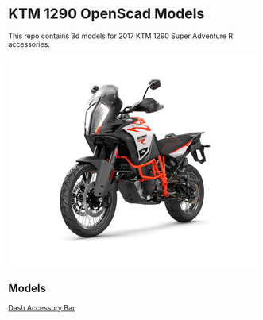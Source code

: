 # KTM 1290 OpenScad Models
This repo contains 3d models for 2017 KTM 1290 Super Adventure R accessories.  

<img src="1290-superadventure-r.png" alt="2017 KTM 1290 Super Adventure R Image" width="500" height="425">

## Models
[Dash Accessory Bar](docs/dash_accessory_bar.md)
